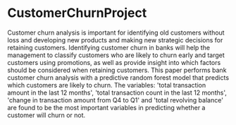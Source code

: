 # CustomerChurnProject

Customer churn analysis is important for identifying old customers without loss and developing new products and making new strategic decisions for retaining customers. Identifying customer churn in banks will help the management to classify customers who are likely to churn early and target customers using promotions, as well as provide insight into which factors should be considered when retaining customers. This paper performs bank customer churn analysis with a predictive random forest model that predicts which customers are likely to churn. The variables: 'total transaction amount in the last 12 months', 'total transaction count in the last 12 months', 'change in transaction amount from Q4 to Q1' and 'total revolving balance' are found to be the most important variables in predicting whether a customer will churn or not.
